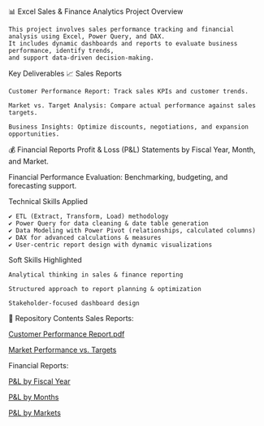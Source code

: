 📊 Excel Sales & Finance Analytics
Project Overview
    
    This project involves sales performance tracking and financial analysis using Excel, Power Query, and DAX.
    It includes dynamic dashboards and reports to evaluate business performance, identify trends, 
    and support data-driven decision-making.

Key Deliverables
📈 Sales Reports
   
    Customer Performance Report: Track sales KPIs and customer trends.
    
    Market vs. Target Analysis: Compare actual performance against sales targets.
    
    Business Insights: Optimize discounts, negotiations, and expansion opportunities.

💰 Financial Reports
Profit & Loss (P&L) Statements by Fiscal Year, Month, and Market.

Financial Performance Evaluation: Benchmarking, budgeting, and forecasting support.

Technical Skills Applied
   
    ✔ ETL (Extract, Transform, Load) methodology
    ✔ Power Query for data cleaning & date table generation
    ✔ Data Modeling with Power Pivot (relationships, calculated columns)
    ✔ DAX for advanced calculations & measures
    ✔ User-centric report design with dynamic visualizations

Soft Skills Highlighted
   
    Analytical thinking in sales & finance reporting
    
    Structured approach to report planning & optimization
    
    Stakeholder-focused dashboard design

📂 Repository Contents
Sales Reports:

[Customer Performance Report.pdf
](https://github.com/vinoth1398/Excel-finacial-analytics/blob/b957854a46be449eb86a2c476449aab0f8fca116/Customer%20Performance%20Report.pdf)

[Market Performance vs. Targets
](https://github.com/vinoth1398/Excel-finacial-analytics/blob/b957854a46be449eb86a2c476449aab0f8fca116/Market%20Performance%20vs%20Target%20Report.pdf)

Financial Reports:

[P&L by Fiscal Year
](https://github.com/vinoth1398/Excel-finacial-analytics/blob/b957854a46be449eb86a2c476449aab0f8fca116/P%26L%20Statement%20by%20Fiscal%20Year.pdf)

[P&L by Months
](https://github.com/vinoth1398/Excel-finacial-analytics/blob/b957854a46be449eb86a2c476449aab0f8fca116/P%26L%20Statement%20by%20Months.pdf)

[P&L by Markets
](https://github.com/vinoth1398/Excel-finacial-analytics/blob/b957854a46be449eb86a2c476449aab0f8fca116/P%26L%20Statement%20by%20Markets.pdf)

